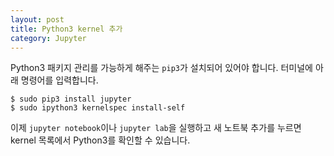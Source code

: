 ```yaml
---
layout: post
title: Python3 kernel 추가
category: Jupyter
---
```


Python3 패키지 관리를 가능하게 해주는 `pip3`가 설치되어 있어야 합니다. 터미널에 아래 명령어를 입력합니다.  
```
$ sudo pip3 install jupyter
$ sudo ipython3 kernelspec install-self
```

이제 `jupyter notebook`이나 `jupyter lab`을 실행하고 새 노트북 추가를 누르면 kernel 목록에서 Python3를 확인할 수 있습니다.
